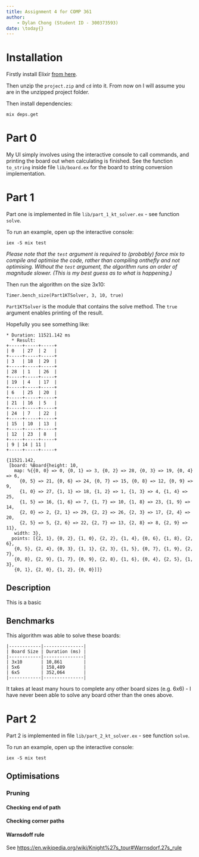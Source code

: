 ```yaml
---
title: Assignment 4 for COMP 361
author:
    - Dylan Chong (Student ID - 300373593)
date: \today{}
---
```


# Installation

Firstly install Elixir [from here](https://elixir-lang.org/install.html).

Then unzip the `project.zip` and `cd` into it. From now on I will assume you
are in the unzipped project folder.

Then install dependencies:

    mix deps.get

# Part 0

My UI simply involves using the interactive console to call commands, and
printing the board out when calculating is finished. See the function
`to_string` inside file `lib/board.ex` for the board to string conversion
implementation.

# Part 1

Part one is implemented in file `lib/part_1_kt_solver.ex` - see function
`solve`.

To run an example, open up the interactive console:

    iex -S mix test

*Please note that the `test` argument is required to (probably) force mix to
compile and optimise the code, rather than compiling onthefly and not
optimising. Without the `test` argument, the algorithm runs an order of
magnitude slower. (This is my best guess as to what is happening.)*

Then run the algorithm on the size 3x10:

    Timer.bench_size(Part1KTSolver, 3, 10, true)

`Part1KTSolver` is the module that contains the solve method. The `true`
argument enables printing of the result.

Hopefully you see something like:

    * Duration: 11521.142 ms
      * Result:
    +-----+-----+-----+
    | 0   | 27  | 2   |
    +-----+-----+-----+
    | 3   | 18  | 29  |
    +-----+-----+-----+
    | 28  | 1   | 26  |
    +-----+-----+-----+
    | 19  | 4   | 17  |
    +-----+-----+-----+
    | 6   | 25  | 20  |
    +-----+-----+-----+
    | 21  | 16  | 5   |
    +-----+-----+-----+
    | 24  | 7   | 22  |
    +-----+-----+-----+
    | 15  | 10  | 13  |
    +-----+-----+-----+
    | 12  | 23  | 8   |
    +-----+-----+-----+
    | 9 | 14 | 11 |
    +-----+-----+-----+

    {11521.142,
     [board: %Board{height: 10,
       map: %{{0, 0} => 0, {0, 1} => 3, {0, 2} => 28, {0, 3} => 19, {0, 4} => 6,
         {0, 5} => 21, {0, 6} => 24, {0, 7} => 15, {0, 8} => 12, {0, 9} => 9,
         {1, 0} => 27, {1, 1} => 18, {1, 2} => 1, {1, 3} => 4, {1, 4} => 25,
         {1, 5} => 16, {1, 6} => 7, {1, 7} => 10, {1, 8} => 23, {1, 9} => 14,
         {2, 0} => 2, {2, 1} => 29, {2, 2} => 26, {2, 3} => 17, {2, 4} => 20,
         {2, 5} => 5, {2, 6} => 22, {2, 7} => 13, {2, 8} => 8, {2, 9} => 11},
       width: 3},
      points: [{2, 1}, {0, 2}, {1, 0}, {2, 2}, {1, 4}, {0, 6}, {1, 8}, {2, 6},
       {0, 5}, {2, 4}, {0, 3}, {1, 1}, {2, 3}, {1, 5}, {0, 7}, {1, 9}, {2, 7},
       {0, 8}, {2, 9}, {1, 7}, {0, 9}, {2, 8}, {1, 6}, {0, 4}, {2, 5}, {1, 3},
       {0, 1}, {2, 0}, {1, 2}, {0, 0}]]}

## Description

This is a basic

## Benchmarks

This algorithm was able to solve these boards:

    |------------|---------------|
    | Board Size | Duration (ms) |
    |------------|---------------|
    | 3x10       | 10,861        |
    | 5x6        | 158,489       |
    | 6x5        | 352,064       |
    |------------|---------------|

It takes at least many hours to complete any other board sizes (e.g. 6x6) - I
have never been able to solve any board other than the ones above.

# Part 2

Part 2 is implemented in file `lib/part_2_kt_solver.ex` - see function
`solve`.

To run an example, open up the interactive console:

    iex -S mix test

## Optimisations

### Pruning

#### Checking end of path

#### Checking corner paths

#### Warnsdoff rule

See https://en.wikipedia.org/wiki/Knight%27s_tour#Warnsdorf.27s_rule
